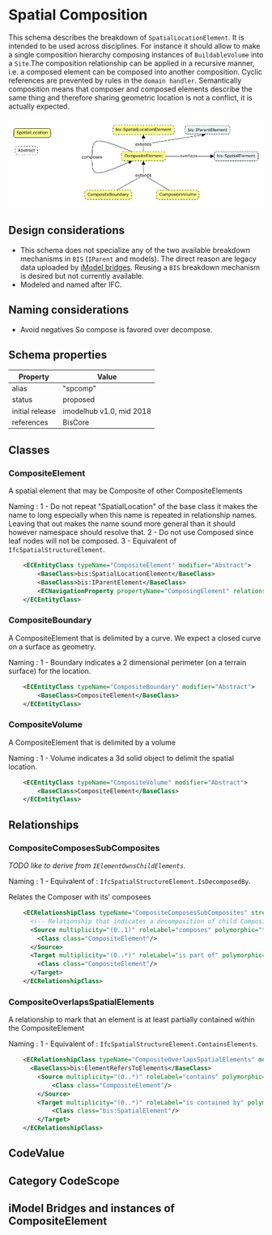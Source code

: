 # Spatial Composition

This schema describes the breakdown of `SpatialLocationElement`. It is intended to be used across disciplines. For instance it should allow to make a single composition hierarchy composing instances of `BuildableVolume` into a `Site`.The composition relationship can be applied in a recursive manner, i.e. a composed element can be composed into another composition. Cyclic references are prevented by rules in the `domain handler`. Semantically composition means that composer and composed elements describe the same thing and therefore sharing geometric location is not a conflict, it is actually expected.

![SpatialComposition](./media/composite-element.png)

## Design considerations

- This schema does not specialize any of the two available breakdown mechanisms in `BIS` (`IParent` and models). The direct reason are legacy data uploaded by [iModel bridges](./../intro/imodel-bridges.md). Reusing a `BIS` breakdown mechanism is desired but not currently available.
- Modeled and named after IFC.

## Naming considerations

- Avoid negatives So compose is favored over decompose.

## Schema properties

Property | Value
--|--
alias           | "spcomp"
status          | proposed
initial release | imodelhub v1.0, mid 2018
references      | BisCore

## Classes

### CompositeElement

A spatial element that may be Composite of other CompositeElements

Naming :
1 - Do not repeat "SpatialLocation" of the base class it makes the name to long especially when this name is repeated in relationship names. Leaving that out makes the name sound more general than it should however namespace should resolve that.
2 - Do not use Composed since leaf nodes will not be composed.
3 - Equivalent of `IfcSpatialStructureElement`.

```xml
    <ECEntityClass typeName="CompositeElement" modifier="Abstract">
        <BaseClass>bis:SpatialLocationElement</BaseClass>
        <BaseClass>bis:IParentElement</BaseClass>
        <ECNavigationProperty propertyName="ComposingElement" relationshipName="CompositeComposesSubComposites" direction="Backward" description="The Composite Element" />
    </ECEntityClass>
```

### CompositeBoundary

A CompositeElement that is delimited by a curve. We expect a closed curve on a surface as geometry.

Naming :
1 - Boundary indicates a 2 dimensional perimeter (on a terrain surface) for the location.

```xml
    <ECEntityClass typeName="CompositeBoundary" modifier="Abstract">
        <BaseClass>CompositeElement</BaseClass>
    </ECEntityClass>
```

### CompositeVolume

A CompositeElement that is delimited by a volume

Naming :
1 - Volume indicates a 3d solid object to delimit the spatial location.

```xml
    <ECEntityClass typeName="CompositeVolume" modifier="Abstract">
        <BaseClass>CompositeElement</BaseClass>
    </ECEntityClass>
```

## Relationships

### CompositeComposesSubComposites

*TODO like to derive from `IElementOwnsChildElements`.*

Naming :
1 - Equivalent of : `IfcSpatialStructureElement.IsDecomposedBy`.

Relates the Composer with its' composees

```xml
    <ECRelationshipClass typeName="CompositeComposesSubComposites" strength="embedding" modifier="None">
      <!-- Relationship that indicates a decomposition of child CompositeElement -->
      <Source multiplicity="(0..1)" roleLabel="composes" polymorphic="true">
        <Class class="CompositeElement"/>
      </Source>
      <Target multiplicity="(0..*)" roleLabel="is part of" polymorphic="true">
        <Class class="CompositeElement"/>
      </Target>
    </ECRelationshipClass>
```

### CompositeOverlapsSpatialElements

A relationship to mark that an element is at least partially contained within the CompositeElement

Naming :
1 - Equivalent of : `IfcSpatialStructureElement.ContainsElements`.

```xml
    <ECRelationshipClass typeName="CompositeOverlapsSpatialElements" modifier="None" strength="referencing">
      <BaseClass>bis:ElementRefersToElements</BaseClass>
        <Source multiplicity="(0..*)" roleLabel="contains" polymorphic="true">
            <Class class="CompositeElement"/>
        </Source>
        <Target multiplicity="(0..*)" roleLabel="is contained by" polymorphic="true">
            <Class class="bis:SpatialElement"/>
        </Target>
    </ECRelationshipClass>
```

## CodeValue

## Category CodeScope

## iModel Bridges and instances of CompositeElement
